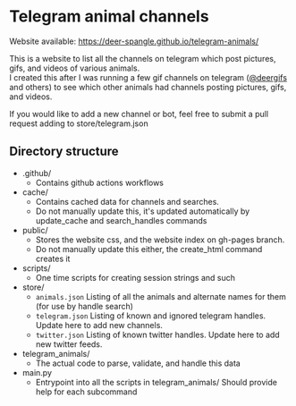 # Telegram animal channels
Website available: https://deer-spangle.github.io/telegram-animals/

This is a website to list all the channels on telegram which post pictures, gifs, and videos of various animals.  
I created this after I was running a few gif channels on telegram ([@deergifs](https://t.me/deergifs) and others) to see which other animals had channels posting pictures, gifs, and videos.

If you would like to add a new channel or bot, feel free to submit a pull request adding to store/telegram.json

## Directory structure
- .github/
  - Contains github actions workflows
- cache/
  - Contains cached data for channels and searches.
  - Do not manually update this, it's updated automatically by update_cache and search_handles commands
- public/
  - Stores the website css, and the website index on gh-pages branch.
  - Do not manually update this either, the create_html command creates it
- scripts/
  - One time scripts for creating session strings and such
- store/
  - `animals.json` Listing of all the animals and alternate names for them (for use by handle search)
  - `telegram.json` Listing of known and ignored telegram handles. Update here to add new channels.
  - `twitter.json` Listing of known twitter handles. Update here to add new twitter feeds.
- telegram_animals/
  - The actual code to parse, validate, and handle this data
- main.py
  - Entrypoint into all the scripts in telegram_animals/ Should provide help for each subcommand